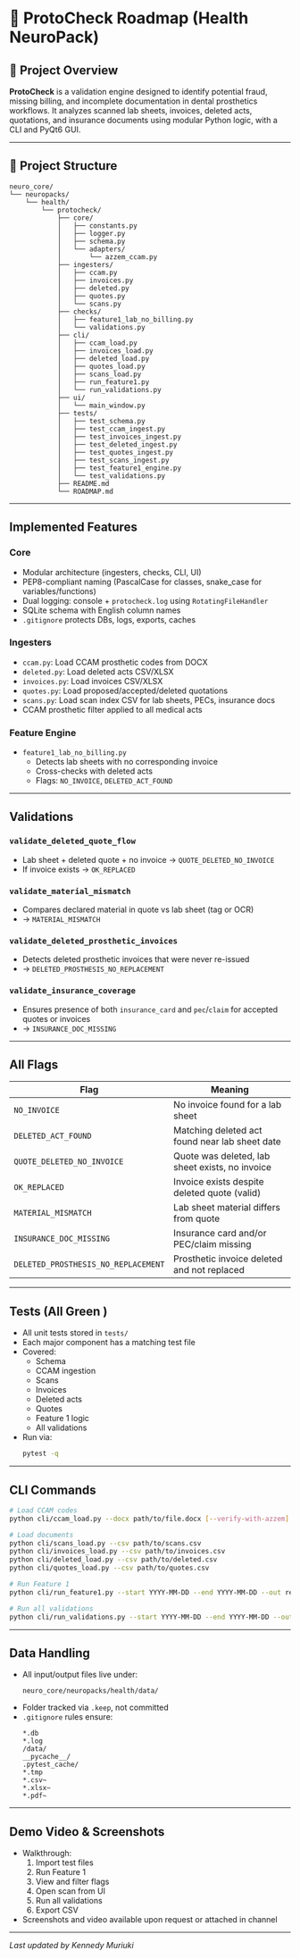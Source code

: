 # 🧠 ProtoCheck Roadmap (Health NeuroPack)

## 📌 Project Overview

**ProtoCheck** is a validation engine designed to identify potential fraud, missing billing, and incomplete documentation in dental prosthetics workflows. It analyzes scanned lab sheets, invoices, deleted acts, quotations, and insurance documents using modular Python logic, with a CLI and PyQt6 GUI.

---

## 🧱 Project Structure

```
neuro_core/
└── neuropacks/
    └── health/
        └── protocheck/
            ├── core/
            │   ├── constants.py
            │   ├── logger.py
            │   ├── schema.py
            │   └── adapters/
            │       └── azzem_ccam.py
            ├── ingesters/
            │   ├── ccam.py
            │   ├── invoices.py
            │   ├── deleted.py
            │   ├── quotes.py
            │   └── scans.py
            ├── checks/
            │   ├── feature1_lab_no_billing.py
            │   └── validations.py
            ├── cli/
            │   ├── ccam_load.py
            │   ├── invoices_load.py
            │   ├── deleted_load.py
            │   ├── quotes_load.py
            │   ├── scans_load.py
            │   ├── run_feature1.py
            │   └── run_validations.py
            ├── ui/
            │   └── main_window.py
            ├── tests/
            │   ├── test_schema.py
            │   ├── test_ccam_ingest.py
            │   ├── test_invoices_ingest.py
            │   ├── test_deleted_ingest.py
            │   ├── test_quotes_ingest.py
            │   ├── test_scans_ingest.py
            │   ├── test_feature1_engine.py
            │   └── test_validations.py
            ├── README.md
            └── ROADMAP.md
```

---

## Implemented Features

### Core
- Modular architecture (ingesters, checks, CLI, UI)
- PEP8-compliant naming (PascalCase for classes, snake_case for variables/functions)
- Dual logging: console + `protocheck.log` using `RotatingFileHandler`
- SQLite schema with English column names
- `.gitignore` protects DBs, logs, exports, caches

### Ingesters
- `ccam.py`: Load CCAM prosthetic codes from DOCX
- `deleted.py`: Load deleted acts CSV/XLSX
- `invoices.py`: Load invoices CSV/XLSX
- `quotes.py`: Load proposed/accepted/deleted quotations
- `scans.py`: Load scan index CSV for lab sheets, PECs, insurance docs
- CCAM prosthetic filter applied to all medical acts

### Feature Engine
- `feature1_lab_no_billing.py`
  - Detects lab sheets with no corresponding invoice
  - Cross-checks with deleted acts
  - Flags: `NO_INVOICE`, `DELETED_ACT_FOUND`

---

## Validations

### `validate_deleted_quote_flow`
- Lab sheet + deleted quote + no invoice → `QUOTE_DELETED_NO_INVOICE`
- If invoice exists → `OK_REPLACED`

### `validate_material_mismatch`
- Compares declared material in quote vs lab sheet (tag or OCR)
- → `MATERIAL_MISMATCH`

### `validate_deleted_prosthetic_invoices`
- Detects deleted prosthetic invoices that were never re-issued
- → `DELETED_PROSTHESIS_NO_REPLACEMENT`

### `validate_insurance_coverage`
- Ensures presence of both `insurance_card` and `pec`/`claim` for accepted quotes or invoices
- → `INSURANCE_DOC_MISSING`

---

##  All Flags

| Flag                             | Meaning                                                              |
|----------------------------------|----------------------------------------------------------------------|
| `NO_INVOICE`                     | No invoice found for a lab sheet                                     |
| `DELETED_ACT_FOUND`             | Matching deleted act found near lab sheet date                       |
| `QUOTE_DELETED_NO_INVOICE`      | Quote was deleted, lab sheet exists, no invoice                      |
| `OK_REPLACED`                   | Invoice exists despite deleted quote (valid)                         |
| `MATERIAL_MISMATCH`             | Lab sheet material differs from quote                                |
| `INSURANCE_DOC_MISSING`         | Insurance card and/or PEC/claim missing                              |
| `DELETED_PROSTHESIS_NO_REPLACEMENT` | Prosthetic invoice deleted and not replaced                            |

---

##  Tests (All Green )

- All unit tests stored in `tests/`
- Each major component has a matching test file
- Covered:
  - Schema
  - CCAM ingestion
  - Scans
  - Invoices
  - Deleted acts
  - Quotes
  - Feature 1 logic
  - All validations
- Run via:  
  ```bash
  pytest -q
  ```

---

## CLI Commands

```bash
# Load CCAM codes
python cli/ccam_load.py --docx path/to/file.docx [--verify-with-azzem]

# Load documents
python cli/scans_load.py --csv path/to/scans.csv
python cli/invoices_load.py --csv path/to/invoices.csv
python cli/deleted_load.py --csv path/to/deleted.csv
python cli/quotes_load.py --csv path/to/quotes.csv

# Run Feature 1
python cli/run_feature1.py --start YYYY-MM-DD --end YYYY-MM-DD --out results_feature1.csv

# Run all validations
python cli/run_validations.py --start YYYY-MM-DD --end YYYY-MM-DD --out results_validations.csv
```

---


##  Data Handling

- All input/output files live under:  
  ```
  neuro_core/neuropacks/health/data/
  ```
- Folder tracked via `.keep`, not committed
- `.gitignore` rules ensure:
  ```
  *.db
  *.log
  /data/
  __pycache__/
  .pytest_cache/
  *.tmp
  *.csv~
  *.xlsx~
  *.pdf~
  ```

---


##  Demo Video & Screenshots

- Walkthrough:
  1. Import test files
  2. Run Feature 1
  3. View and filter flags
  4. Open scan from UI
  5. Run all validations
  6. Export CSV
- Screenshots and video available upon request or attached in channel

---

_Last updated by Kennedy Muriuki_
